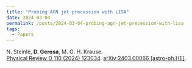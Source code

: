 ```yaml
---
title: "Probing AGN jet precession with LISA"
date: 2024-03-04
permalink: /posts/2024-03-04-probing-agn-jet-precession-with-lisa
tags:
  - Papers
---
```






N. Steinle, **D. Gerosa**, M. G. H. Krause.\
[Physical Review D 110 (2024) 123034](https://journals.aps.org/prd/abstract/10.1103/PhysRevD.110.123034). [arXiv:2403.00066 [astro-ph.HE]](https://arxiv.org/abs/2403.00066).